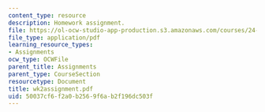 ```yaml
---
content_type: resource
description: Homework assignment.
file: https://ol-ocw-studio-app-production.s3.amazonaws.com/courses/24-964-topics-in-phonology-fall-2004/50037cf6f2a0b2569f6ab2f196dc503f_wk2assignment.pdf
file_type: application/pdf
learning_resource_types:
- Assignments
ocw_type: OCWFile
parent_title: Assignments
parent_type: CourseSection
resourcetype: Document
title: wk2assignment.pdf
uid: 50037cf6-f2a0-b256-9f6a-b2f196dc503f
---
```

